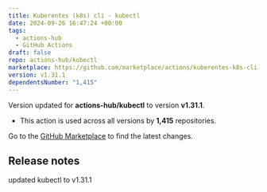 ```yaml
---
title: Kuberentes (k8s) cli - kubectl
date: 2024-09-26 16:47:24 +00:00
tags:
  - actions-hub
  - GitHub Actions
draft: false
repo: actions-hub/kubectl
marketplace: https://github.com/marketplace/actions/kuberentes-k8s-cli-kubectl
version: v1.31.1
dependentsNumber: "1,415"
---
```



Version updated for **actions-hub/kubectl** to version **v1.31.1**.
- This action is used across all versions by **1,415** repositories.

Go to the [GitHub Marketplace](https://github.com/marketplace/actions/kuberentes-k8s-cli-kubectl) to find the latest changes.

## Release notes

updated kubectl to v1.31.1
